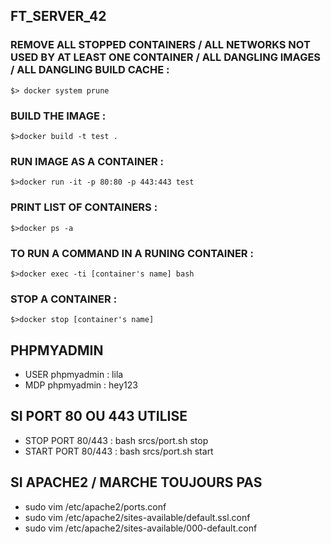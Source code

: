 ## FT_SERVER_42

### REMOVE ALL STOPPED CONTAINERS / ALL NETWORKS NOT USED BY AT LEAST ONE CONTAINER / ALL DANGLING IMAGES / ALL DANGLING BUILD CACHE :
``$> docker system prune``
### BUILD THE IMAGE :
``$>docker build -t test .``
### RUN IMAGE AS A CONTAINER :
``$>docker run -it -p 80:80 -p 443:443 test``
### PRINT LIST OF CONTAINERS :
``$>docker ps -a``
### TO RUN A COMMAND IN A RUNING CONTAINER :
``$>docker exec -ti [container's name] bash``
### STOP A CONTAINER :
``$>docker stop [container's name]``

## PHPMYADMIN

* USER phpmyadmin : lila
* MDP phpmyadmin : hey123

## SI PORT 80 OU 443 UTILISE

* STOP PORT 80/443 : bash srcs/port.sh stop
* START PORT 80/443 : bash srcs/port.sh start

## SI APACHE2 / MARCHE TOUJOURS PAS

* sudo vim /etc/apache2/ports.conf
* sudo vim /etc/apache2/sites-available/default.ssl.conf
* sudo vim /etc/apache2/sites-available/000-default.conf
